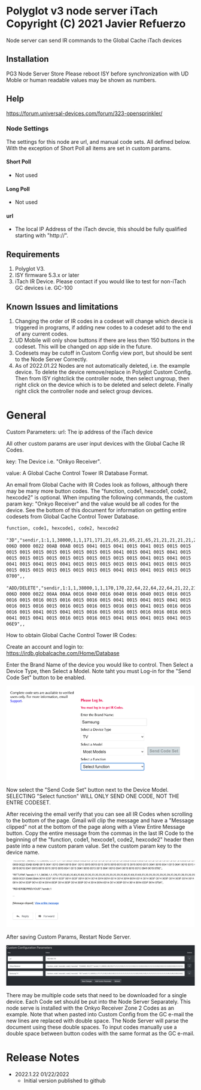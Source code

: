 
#  Polyglot v3 node server iTach Copyright (C) 2021 Javier Refuerzo

Node server can send IR commands to the Global Cache iTach devices

## Installation
PG3 Node Server Store
Please reboot ISY before synchronization with UD Moble or human readable values may be shown as numbers. 

## Help
https://forum.universal-devices.com/forum/323-opensprinkler/

### Node Settings
The settings for this node are url, and manual code sets. All defined below. With the exception of Short Poll all items are set in custom params.

#### Short Poll
   * Not used

#### Long Poll
   * Not used


#### url
   * The local IP Address of the iTach devcie, this should be fully qualified starting with "http://".


## Requirements

1. Polyglot V3.
2. ISY firmware 5.3.x or later
3. iTach IR Device.  Please contact if you would like to test for non-iTach GC devices i.e. GC-100

## Known Issues and limitations

1. Changing the order of IR codes in a codeset will change which devcie is triggered in programs, if adding new codes to a codeset add to the end of any current codes.
2. UD Mobile will only show buttons if there are less then 150 buttons in the codeset. This will be changed on app side in the future.
3. Codesets may be cutoff in Custom Config view port, but should be sent to the Node Server Correctly.
4. As of 2022.01.22 Nodes are not automatically deleted, i.e. the example device.  To delete the device remove/replace in Polyglot Custom Config. Then from ISY rightclick the controller node, then select ungroup, then right click on the device which is to be deleted and select delete. Finally right click the controller node and select group devices.


# General

Custom Parameters: 
url: The ip address of the iTach device 

All other custom params are user input devices with the Global Cache IR Codes.

key: The Device i.e. "Onkyo Receiver".

value: A Global Cache Control Tower IR Database Format.

An email from Global Cache with IR Codes look as follows, although there may be many more button codes. The "function, code1, hexcode1, code2, hexcode2" is optional. When imputing the following commands, the custom param key: "Onkyo Receiver" and the value would be all codes for the device.  See the bottom of this document for information on getting entire codesets from Global Cache Control Tower Database.

```
function, code1, hexcode1, code2, hexcode2

"3D","sendir,1:1,1,38000,1,1,171,171,21,65,21,65,21,65,21,21,21,21,21,21,21,21,21,21,21,65,21,65,21,65,21,21,21,21,21,21,21,21,21,21,21,65,21,65,21,65,21,65,21,65,21,21,21,21,21,65,21,21,21,21,21,21,21,21,21,21,21,65,21,65,21,21,21,1792","0000 006D 0000 0022 00AB 00AB 0015 0041 0015 0041 0015 0041 0015 0015 0015 0015 0015 0015 0015 0015 0015 0015 0015 0041 0015 0041 0015 0041 0015 0015 0015 0015 0015 0015 0015 0015 0015 0015 0015 0041 0015 0041 0015 0041 0015 0041 0015 0041 0015 0015 0015 0015 0015 0041 0015 0015 0015 0015 0015 0015 0015 0015 0015 0015 0015 0041 0015 0041 0015 0015 0015 0700",,

"ADD/DELETE","sendir,1:1,1,38000,1,1,170,170,22,64,22,64,22,64,21,22,21,22,21,22,21,22,21,22,21,65,21,65,21,65,21,22,21,22,21,22,21,22,21,22,21,65,21,22,22,22,21,65,21,65,21,22,21,22,21,22,22,22,21,65,21,65,21,22,21,22,21,65,21,65,21,65,21,1769","0000 006D 0000 0022 00AA 00AA 0016 0040 0016 0040 0016 0040 0015 0016 0015 0016 0015 0016 0015 0016 0015 0016 0015 0041 0015 0041 0015 0041 0015 0016 0015 0016 0015 0016 0015 0016 0015 0016 0015 0041 0015 0016 0016 0016 0015 0041 0015 0041 0015 0016 0015 0016 0015 0016 0016 0016 0015 0041 0015 0041 0015 0016 0015 0016 0015 0041 0015 0041 0015 0041 0015 06E9",,

```

How to obtain Global Cache Control Tower IR Codes:

Create an account and login to: 
https://irdb.globalcache.com/Home/Database

Enter the Brand Name of the device you would like to control. Then Select a Device Type, then Select a Model. Note taht you must Log-in for the "Send Code Set" button to be enabled.

![please login](<https://github.com/JavierRefuerzo/iTach_IR_Node_Server/blob/main/images/please_login.png>)

Now select the "Send Code Set" button next to the Device Model. SELECTING "Select function" WILL ONLY SEND ONE CODE, NOT THE ENTRE CODESET.

After receiving the email verify that you can see all IR Codes when scrolling to the bottom of the page. Gmail will clip the message and have a "Message clipped" not at the bottom of the page along with a View Entire Message button. Copy the entire message from the commas in the last IR Code to the beginning of the "function, code1, hexcode1, code2, hexcode2" header then paste into a new custom param value. Set the custom param key to the device name.

![please login](<https://github.com/JavierRefuerzo/iTach_IR_Node_Server/blob/main/images/message_clipped.png>)

After saving Custom Params, Restart Node Server.

![please login](<https://github.com/JavierRefuerzo/iTach_IR_Node_Server/blob/main/images/custom_config.png>)

There may be multiple code sets that need to be downloaded for a single device. Each Code set should be put into the Node Server Separately. This node serve is installed with the Onkyo Receiver Zone 2 Codes as an example.  Note that when pasted into Custom Config from the GC e-mail the new lines are replaced with double space.  The Node Server will parse the document using these double spaces. To input codes manually use a double space between button codes with the same format as the GC e-mail.


# Release Notes

- 2022.1.22 01/22/2022
   - Initial version published to github